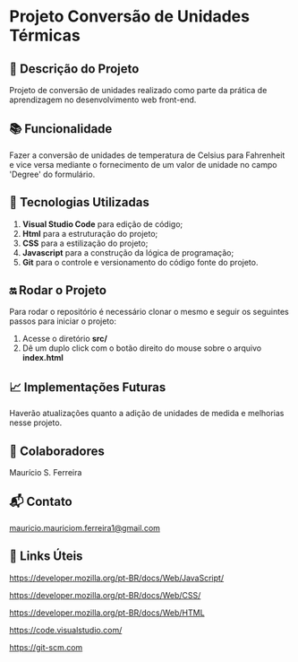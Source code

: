 # Projeto Conversão de Unidades Térmicas

## :memo: Descrição do Projeto

Projeto de conversão de unidades realizado como parte da prática de aprendizagem no desenvolvimento web front-end.

## :books: Funcionalidade

Fazer a conversão de unidades de temperatura de Celsius para Fahrenheit e vice versa mediante o fornecimento de um valor de unidade no campo 'Degree' do formulário.

## :wrench: Tecnologias Utilizadas

1. **Visual Studio Code** para edição de código;
2. **Html** para a estruturação do projeto;
3. **CSS** para a estilização do projeto;
4. **Javascript** para a construção da lógica de programação;
5. **Git** para o controle e versionamento do código fonte do projeto.

## :on: Rodar o Projeto

Para rodar o repositório é necessário clonar o mesmo e  seguir os seguintes passos para iniciar o projeto:

1. Acesse o diretório **src/**
2. Dê um duplo click com o botão direito do mouse
sobre o arquivo **index.html**

## :chart_with_upwards_trend: Implementações Futuras

Haverão atualizações quanto a adição de unidades de medida e melhorias nesse projeto.

## :handshake: Colaboradores

Maurício S. Ferreira

## :mailbox_with_mail: Contato

mauricio.mauriciom.ferreira1@gmail.com

## :pushpin: Links Úteis

<https://developer.mozilla.org/pt-BR/docs/Web/JavaScript/>

<https://developer.mozilla.org/pt-BR/docs/Web/CSS/>

<https://developer.mozilla.org/pt-BR/docs/Web/HTML>

<https://code.visualstudio.com/>

<https://git-scm.com>

